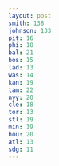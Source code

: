 ```yaml
---
layout: post
smith: 138
johnson: 133
pit: 16
phi: 18
bal: 21
bos: 15
lad: 13
was: 14
kan: 19
tam: 22
nyy: 20
cle: 18
tor: 13
stl: 19
min: 19
hou: 20
atl: 13
sdg: 11
---
```

